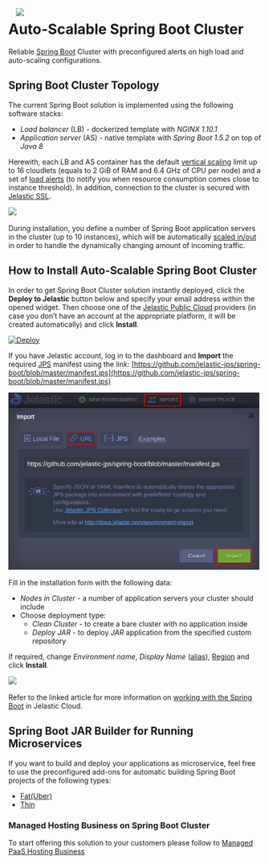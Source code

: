 <p align="center"> 
<img style="padding: 0 15px; float: left;" src="images/spring-boot-logo.png" width="70">
</p>

# Auto-Scalable Spring Boot Cluster 

Reliable [Spring Boot](https://projects.spring.io/spring-boot/) Сluster with preconfigured alerts on high load and auto-scaling configurations.

## Spring Boot Cluster Topology

The current Spring Boot solution is implemented using the following software stacks:

- *Load balancer* (LB) - dockerized template with *NGINX 1.10.1*
- *Application server* (AS) - native template with *Spring Boot 1.5.2* on top of *Java 8*

Herewith, each LB and AS container has the default [vertical scaling](https://docs.jelastic.com/automatic-vertical-scaling) limit up to 16 cloudlets (equals to 2 GiB of RAM and 6.4 GHz of CPU per node) and a set of [load alerts](https://docs.jelastic.com/load-alerts) (to notify you when resource consumption comes close to instance threshold). In addition, connection to the cluster is secured with [Jelastic SSL](https://docs.jelastic.com/jelastic-ssl).
 
<p align="left"> 
<img src="images/spring-boot-cluster-topology.png" width="600">
</p>

During installation, you define a number of Spring Boot application servers in the cluster (up to 10 instances), which will be automatically [scaled in/out](https://docs.jelastic.com/automatic-horizontal-scaling) in order to handle the dynamically changing amount of incoming traffic.

## How to Install Auto-Scalable Spring Boot Cluster

In order to get Spring Boot Cluster solution instantly deployed, click the **Deploy to Jelastic** button below and specify your email address within the opened widget. Then choose one of the [Jelastic Public Cloud](https://jelastic.cloud) providers (in case you don’t have an account at the appropriate platform, it will be created automatically) and click **Install**.

[![Deploy](images/deploy-to-jelastic.png)](https://jelastic.com/install-application/?manifest=https://raw.githubusercontent.com/jelastic-jps/spring-boot/master/manifest.jps)

If you have Jelastic account, log in to the dashboard and **Import** the required [JPS](https://docs.jelastic.com/jps) manifest using the link: 
[https://github.com/jelastic-jps/spring-boot/blob/master/manifest.jps](https://github.com/jelastic-jps/spring-boot/blob/master/manifest.jps)

<p align="left"> 
<img src="images/import-general.png" width="500">
</p>

Fill in the installation form with the following data:

- *Nodes in Cluster* - a number of application servers your cluster should include
- Choose deployment type:
   - *Clean Cluster* - to create a bare cluster with no application inside
   - *Deploy JAR* - to deploy *JAR* application from the specified custom repository
   
If required, change *Environment name*, *Display Name* ([alias](https://docs.jelastic.com/environment-aliases)), [Region](https://docs.jelastic.com/environment-regions) and click **Install**.

<p align="left">
<img src="images/spring-boot-cluster-installation.png" width="500">
</p>

Refer to the linked article for more information on [working with the Spring Boot](http://blog.jelastic.com/2017/04/27/hosting-spring-boot-java-applications/) in Jelastic Cloud.


## Spring Boot JAR Builder for Running Microservices

If you want to build and deploy your applications as microservice, feel free to use the preconfigured add-ons for automatic building Spring Boot projects of the following types:

- [Fat(Uber)](https://github.com/jelastic-jps/spring-boot/tree/master/microservice-fat-jar)
- [Thin](https://github.com/jelastic-jps/spring-boot/tree/master/microservice-thin-jar)

### Managed Hosting Business on Spring Boot Cluster

To start offering this solution to your customers please follow to [Managed PaaS Hosting Business](https://jelastic.com/apaas/)
